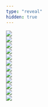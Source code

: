 ```yaml
---
type: "reveal"
hidden: true
---
```


<section>
    <img class="plain stretch" style="" src="/images/poly1.png">
</section>

<section>
    <img class="plain stretch" style="" src="/images/poly2.png">
</section>

<section>
    <img class="plain stretch" style="" src="/images/poly3.png">
</section>

<section>
    <img class="plain stretch" style="" src="/images/poly4.png">
</section>

<section>
    <img class="plain stretch" style="" src="/images/poly5.png">
</section>

<section>
    <img class="plain stretch" style="" src="/images/poly6.png">
</section>

<section>
    <img class="plain stretch" style="" src="/images/poly7.png">
</section>

<section>
    <img class="plain stretch" style="" src="/images/poly9.png">
</section>

<section>
    <img class="plain stretch" style="" src="/images/poly8.png">
</section>

<section>
    <img class="plain stretch" style="" src="/images/poly10.png">
</section>

<section>
    <img class="plain stretch" style="" src="/images/poly11.png">
</section>

<section>
    <img class="plain stretch" style="" src="/images/poly12.png">
</section>
